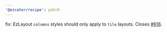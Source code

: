 ```yaml
---
'@ezcater/recipe': patch
---
```


fix: EzLayout `columns` styles should only apply to `tile` layouts. Closes [#616](https://github.com/ezcater/recipe/issues/616).
